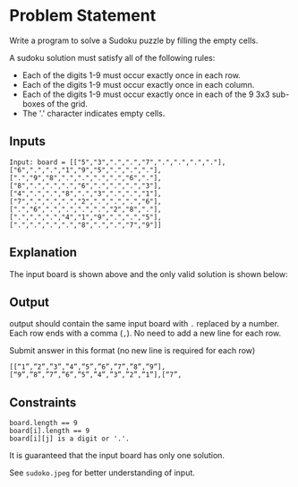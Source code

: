 # Problem Statement

Write a program to solve a Sudoku puzzle by filling the empty cells.

A sudoku solution must satisfy all of the following rules:

* Each of the digits 1-9 must occur exactly once in each row.
* Each of the digits 1-9 must occur exactly once in each column.
* Each of the digits 1-9 must occur exactly once in each of the 9 3x3 sub-boxes of the grid.
* The '.' character indicates empty cells.

## Inputs

```
Input: board = [["5","3",".",".","7",".",".",".","."],
["6",".",".","1","9","5",".",".","."],
[".","9","8",".",".",".",".","6","."],
["8",".",".",".","6",".",".",".","3"],
["4",".",".","8",".","3",".",".","1"],
["7",".",".",".","2",".",".",".","6"],
[".","6",".",".",".",".","2","8","."],
[".",".",".","4","1","9",".",".","5"],
[".",".",".",".","8",".",".","7","9"]]
```

## Explanation 

The input board is shown above and the only valid solution is shown below:

## Output

output should contain the same input board with `.` replaced by a number.  Each row ends with a comma (`,`). No need to add a new line for each row.

Submit answer in this format (no new line is required for each row)

```
[[“1”,”2”,”3”,”4”,”5”,”6”,”7”,”8”,”9”],[“9”,”8”,”7”,”6”,”5”,”4”,”3”,”2”,”1”],[“7”,
```

## Constraints

```
board.length == 9
board[i].length == 9
board[i][j] is a digit or '.'.
```

It is guaranteed that the input board has only one solution.

See `sudoko.jpeg` for better understanding of input.
